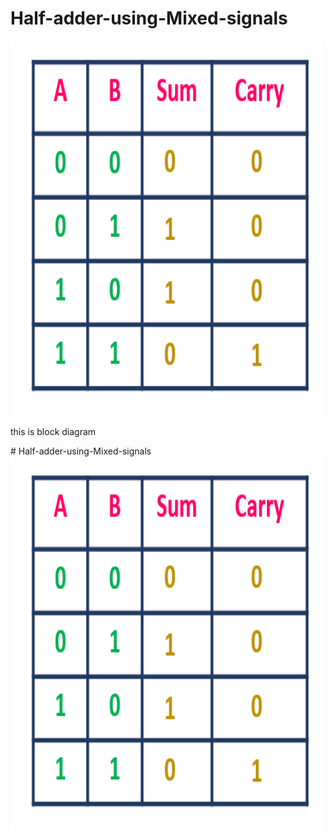 # Half-adder-using-Mixed-signals
<img src="https://github.com/sush5591/Hald-adder-using-Mixed-signals/blob/main/TT.png" alt="Half Adder" width="500" height="600">
<p> this is block diagram</p>
# Half-adder-using-Mixed-signals
<img src="https://github.com/sush5591/Hald-adder-using-Mixed-signals/blob/main/TT.png" alt="Half Adder" width="500" height="600">
